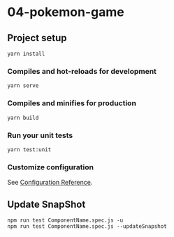 # 04-pokemon-game

## Project setup
```
yarn install
```

### Compiles and hot-reloads for development
```
yarn serve
```

### Compiles and minifies for production
```
yarn build
```

### Run your unit tests
```
yarn test:unit
```

### Customize configuration
See [Configuration Reference](https://cli.vuejs.org/config/).


## Update SnapShot

```
npm run test ComponentName.spec.js -u
npm run test ComponentName.spec.js --updateSnapshot
```